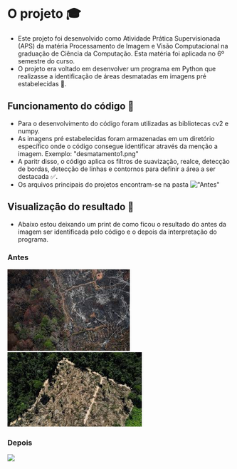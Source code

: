 # O projeto 🎓
- Este projeto foi desenvolvido como Atividade Prática Supervisionada (APS) da matéria Processamento de Imagem e Visão Computacional na graduação de Ciência da Computação. Esta matéria foi aplicada no 6º semestre do curso.
- O projeto era voltado em desenvolver um programa em Python que realizasse a identificação de áreas desmatadas em imagens pré estabelecidas 📌.
  
## Funcionamento do código 🚀
- Para o desenvolvimento do código foram utilizadas as bibliotecas cv2 e numpy.
- As imagens pré estabelecidas foram armazenadas em um diretório específico onde o código consegue identificar através da menção a imagem. Exemplo: "desmatamento1.png"
- A paritr disso, o código aplica os filtros de suavização, realce, detecção de bordas, detecção de linhas e contornos para definir a área a ser destacada ✅.
- Os arquivos principais do projetos encontram-se na pasta !["Antes"](https://github.com/guiluzz/Reconhecimento-Python/tree/main/Antes)
  
## Visualização do resultado 👀
- Abaixo estou deixando um print de como ficou o resultado do antes da imagem ser identificada pelo código e o depois da interpretação do programa.

### Antes
![Exemplo 1](https://github.com/guiluzz/Reconhecimento-Python/blob/main/Antes/desmatamento1.png)
![Exemplo 2](https://github.com/guiluzz/Reconhecimento-Python/blob/main/Antes/desmatamento3.png)

### Depois
![](https://github.com/guiluzz/)
